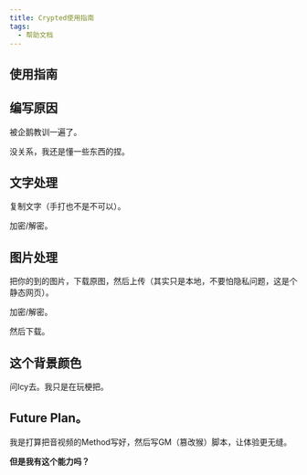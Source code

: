 ```yaml
---
title: Crypted使用指南
tags:
  - 帮助文档
---
```

## 使用指南

## 编写原因

被企鹅教训一遍了。

没关系，我还是懂一些东西的捏。

## 文字处理

复制文字（手打也不是不可以）。

加密/解密。

## 图片处理

把你的到的图片，下载原图，然后上传（其实只是本地，不要怕隐私问题，这是个静态网页）。

加密/解密。

然后下载。

## 这个背景颜色

问lcy去。我只是在玩梗把。

## Future Plan。

我是打算把音视频的Method写好，然后写GM（篡改猴）脚本，让体验更无缝。

**但是我有这个能力吗？**
